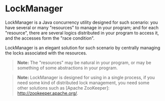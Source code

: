 LockManager
===========
LockManager is a Java concurrency utility designed for such scenario: you have several or many "resources" to manage
in your program; and for each "resource", there are several logics distributed in your program to access it, and the
accesses form the "race condition".

LockManager is an elegant solution for such scenario by centrally managing the locks associated with the resources.

> **Note:** The "resources" may be natural in your program, or may be something of some abstractions in your program.

> **Note:** LockManager is designed for using in a single process, if you need some kind of distributed lock management,
you need some other solutions such as [Apache ZooKeeper]: http://zookeeper.apache.org/.